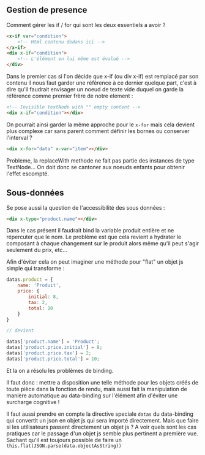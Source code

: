 ## Gestion de presence

Comment gérer les if / for qui sont les deux essentiels a avoir ?

```html
<x-if var="condition">
    <!-- Html contenu dedans ici -->
</x-if>
<div x-if="condition">
    <!-- L'élément en lui même est évalué -->
</div>
```

Dans le premier cas si l'on décide que x-if (ou div x-if) est remplacé par son contenu il nous faut garder une référence à ce dernier quelque part, c'est à dire qu'il faudrait envisager un noeud de texte vide duquel on garde la référence comme premier frère de notre element :

```html
<!-- Invisible textNode with "" empty content -->
<div x-if="condition"></div>
```

On pourrait ainsi garder la même approche pour le `x-for` mais cela devient plus complexe car sans parent comment définir les bornes ou conserver l'interval ?

```html
<div x-for="data" x-var="item"></div>
```

Probleme, la replaceWith methode ne fait pas partie des instances de type TextNode... On doit donc se cantoner aux noeuds enfants pour obtenir l'effet escompté.

## Sous-données

Se pose aussi la question de l'accessibilité des sous données :

```html
<div x-type="product.name"></div>
```

Dans le cas présent il faudrait bind la variable produit entière et ne répercuter que le nom. Le problème est que cela revient a hydrater le composant à chaque changement sur le produit alors même qu'il peut s'agir seulement du prix, etc...

Afin d'éviter cela on peut imaginer une méthode pour "flat" un objet js simple qui transforme :

```js
datas.product = {
    name: 'Produit',
    price: {
        initial: 8,
        tax: 2,
        total: 10
    }
}

// devient

datas['product.name'] = 'Product';
datas['product.price.initial'] = 8;
datas['product.price.tax'] = 2;
datas['product.price.total'] = 10;
```

Et la on a résolu les problèmes de binding.

Il faut donc : mettre a disposition une telle méthode pour les objets créés de toute pièce dans la fonction de rendu, mais aussi fait la manipulation de manière automatique au data-binding sur l'élément afin d'éviter une surcharge cognitive !

Il faut aussi prendre en compte la directive speciale `datas` du data-binding qui convertit un json en objet js qui sera importé directement. Mais que faire si les utilisateurs passent directement un objet js ? A voir quels sont les cas pratiques car le passage d'un objet js semble plus pertinent a première vue. Sachant qu'il est toujours possible de faire un `this.flat(JSON.parse(data.objectAsString))`